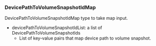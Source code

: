 ### DevicePathToVolumeSnapshotIdMap
DevicePathToVolumeSnapshotIdMap type to take map input.

- devicePathToVolumeSnapshotIdList: a list of DevicePathToVolumeSnapshotIds
  - List of key-value pairs that map device path to volume snapshot.
